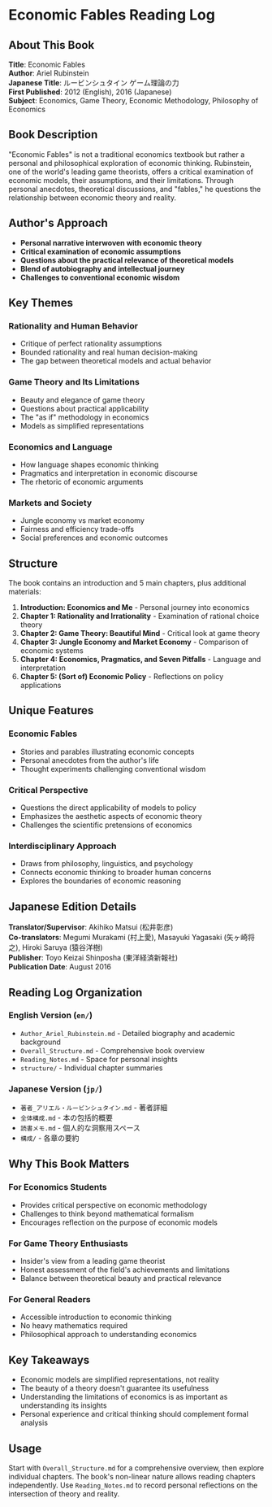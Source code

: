 # Economic Fables Reading Log

## About This Book
**Title**: Economic Fables  
**Author**: Ariel Rubinstein  
**Japanese Title**: ルービンシュタイン ゲーム理論の力  
**First Published**: 2012 (English), 2016 (Japanese)  
**Subject**: Economics, Game Theory, Economic Methodology, Philosophy of Economics

## Book Description
"Economic Fables" is not a traditional economics textbook but rather a personal and philosophical exploration of economic thinking. Rubinstein, one of the world's leading game theorists, offers a critical examination of economic models, their assumptions, and their limitations. Through personal anecdotes, theoretical discussions, and "fables," he questions the relationship between economic theory and reality.

## Author's Approach
- **Personal narrative interwoven with economic theory**
- **Critical examination of economic assumptions**
- **Questions about the practical relevance of theoretical models**
- **Blend of autobiography and intellectual journey**
- **Challenges to conventional economic wisdom**

## Key Themes

### Rationality and Human Behavior
- Critique of perfect rationality assumptions
- Bounded rationality and real human decision-making
- The gap between theoretical models and actual behavior

### Game Theory and Its Limitations
- Beauty and elegance of game theory
- Questions about practical applicability
- The "as if" methodology in economics
- Models as simplified representations

### Economics and Language
- How language shapes economic thinking
- Pragmatics and interpretation in economic discourse
- The rhetoric of economic arguments

### Markets and Society
- Jungle economy vs market economy
- Fairness and efficiency trade-offs
- Social preferences and economic outcomes

## Structure
The book contains an introduction and 5 main chapters, plus additional materials:

1. **Introduction: Economics and Me** - Personal journey into economics
2. **Chapter 1: Rationality and Irrationality** - Examination of rational choice theory
3. **Chapter 2: Game Theory: Beautiful Mind** - Critical look at game theory
4. **Chapter 3: Jungle Economy and Market Economy** - Comparison of economic systems
5. **Chapter 4: Economics, Pragmatics, and Seven Pitfalls** - Language and interpretation
6. **Chapter 5: (Sort of) Economic Policy** - Reflections on policy applications

## Unique Features

### Economic Fables
- Stories and parables illustrating economic concepts
- Personal anecdotes from the author's life
- Thought experiments challenging conventional wisdom

### Critical Perspective
- Questions the direct applicability of models to policy
- Emphasizes the aesthetic aspects of economic theory
- Challenges the scientific pretensions of economics

### Interdisciplinary Approach
- Draws from philosophy, linguistics, and psychology
- Connects economic thinking to broader human concerns
- Explores the boundaries of economic reasoning

## Japanese Edition Details
**Translator/Supervisor**: Akihiko Matsui (松井彰彦)  
**Co-translators**: Megumi Murakami (村上愛), Masayuki Yagasaki (矢ヶ崎将之), Hiroki Saruya (猿谷洋樹)  
**Publisher**: Toyo Keizai Shinposha (東洋経済新報社)  
**Publication Date**: August 2016

## Reading Log Organization

### English Version (`en/`)
- `Author_Ariel_Rubinstein.md` - Detailed biography and academic background
- `Overall_Structure.md` - Comprehensive book overview
- `Reading_Notes.md` - Space for personal insights
- `structure/` - Individual chapter summaries

### Japanese Version (`jp/`)
- `著者_アリエル・ルービンシュタイン.md` - 著者詳細
- `全体構成.md` - 本の包括的概要
- `読書メモ.md` - 個人的な洞察用スペース
- `構成/` - 各章の要約

## Why This Book Matters

### For Economics Students
- Provides critical perspective on economic methodology
- Challenges to think beyond mathematical formalism
- Encourages reflection on the purpose of economic models

### For Game Theory Enthusiasts
- Insider's view from a leading game theorist
- Honest assessment of the field's achievements and limitations
- Balance between theoretical beauty and practical relevance

### For General Readers
- Accessible introduction to economic thinking
- No heavy mathematics required
- Philosophical approach to understanding economics

## Key Takeaways
- Economic models are simplified representations, not reality
- The beauty of a theory doesn't guarantee its usefulness
- Understanding the limitations of economics is as important as understanding its insights
- Personal experience and critical thinking should complement formal analysis

## Usage
Start with `Overall_Structure.md` for a comprehensive overview, then explore individual chapters. The book's non-linear nature allows reading chapters independently. Use `Reading_Notes.md` to record personal reflections on the intersection of theory and reality.